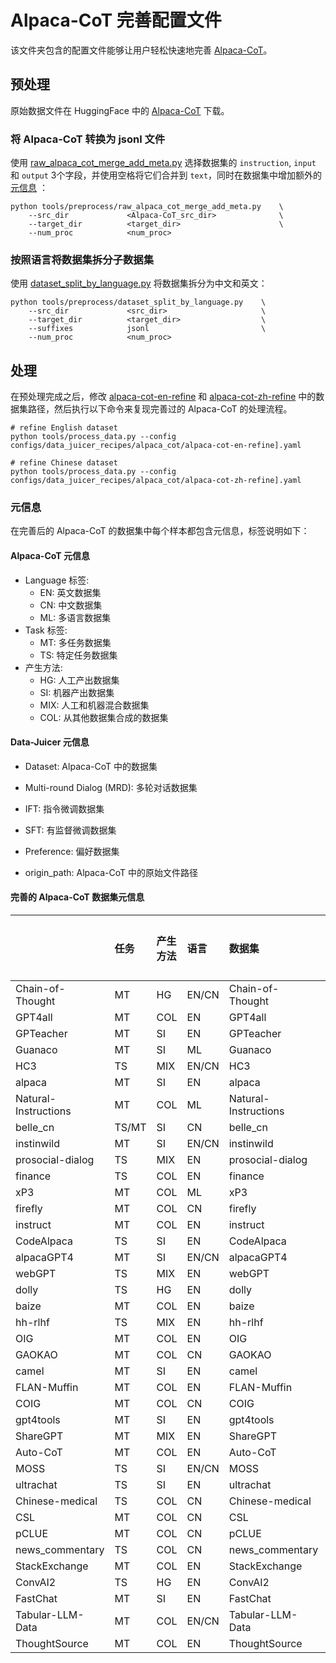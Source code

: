 # Alpaca-CoT 完善配置文件

该文件夹包含的配置文件能够让用户轻松快速地完善 [Alpaca-CoT](https://huggingface.co/QingyiSi/Alpaca-CoT)。

## 预处理

原始数据文件在 HuggingFace 中的 [Alpaca-CoT](https://huggingface.co/QingyiSi/Alpaca-CoT) 下载。

### 将 Alpaca-CoT 转换为 jsonl 文件
使用 [raw_alpaca_cot_merge_add_meta.py](../../tools/preprocess/raw_alpaca_cot_merge_add_meta.py) 选择数据集的 `instruction`, `input` 和 `output` 3个字段，并使用空格将它们合并到 `text`，同时在数据集中增加额外的[元信息]( #meta_info) ：

```shell
python tools/preprocess/raw_alpaca_cot_merge_add_meta.py    \
    --src_dir             <Alpaca-CoT_src_dir>              \
    --target_dir          <target_dir>                      \
    --num_proc            <num_proc>
```

### 按照语言将数据集拆分子数据集
使用 [dataset_split_by_language.py](../../tools/preprocess/dataset_split_by_language.py) 将数据集拆分为中文和英文：

```shell
python tools/preprocess/dataset_split_by_language.py    \
    --src_dir             <src_dir>                     \
    --target_dir          <target_dir>                  \
    --suffixes            jsonl                         \
    --num_proc            <num_proc>
```

## 处理
在预处理完成之后，修改 [alpaca-cot-en-refine](alpaca-cot-en-refine].yaml) 和 [alpaca-cot-zh-refine](alpaca-cot-zh-refine.yaml) 中的数据集路径，然后执行以下命令来复现完善过的 Alpaca-CoT 的处理流程。

```shell
# refine English dataset
python tools/process_data.py --config configs/data_juicer_recipes/alpaca_cot/alpaca-cot-en-refine].yaml

# refine Chinese dataset
python tools/process_data.py --config configs/data_juicer_recipes/alpaca_cot/alpaca-cot-zh-refine].yaml
```

### 元信息 <a name="meta_info"/>

在完善后的 Alpaca-CoT 的数据集中每个样本都包含元信息，标签说明如下：

#### Alpaca-CoT 元信息
* Language 标签:
    - EN: 英文数据集
    - CN: 中文数据集
    - ML: 多语言数据集
* Task 标签:
    - MT: 多任务数据集
    - TS: 特定任务数据集
* 产生方法:
    - HG: 人工产出数据集
    - SI: 机器产出数据集
    - MIX: 人工和机器混合数据集
    - COL: 从其他数据集合成的数据集

#### Data-Juicer 元信息
* Dataset: Alpaca-CoT 中的数据集

* Multi-round Dialog (MRD): 多轮对话数据集

* IFT: 指令微调数据集

* SFT: 有监督微调数据集

* Preference: 偏好数据集

* origin_path: Alpaca-CoT 中的原始文件路径


#### 完善的 Alpaca-CoT 数据集元信息
|                      | 任务   | 产生方法   | 语言   | 数据集              | 多轮对话   | 指令跟随   | 监督微调   | 偏好   |
|:---------------------|:-------|:------|:-------|:---------------------|:---:|:---:|:----:|:----:|
| Chain-of-Thought     | MT     | HG    | EN/CN  | Chain-of-Thought     |                 | ✅  |  |         |
| GPT4all              | MT     | COL   | EN     | GPT4all              |                 | ✅  | ✅  |         |
| GPTeacher            | MT     | SI    | EN     | GPTeacher            |                 |  | ✅  |         |
| Guanaco              | MT     | SI    | ML     | Guanaco              |                 |  | ✅  |         |
| HC3                  | TS     | MIX   | EN/CN  | HC3                  |                 |  | ✅  | ✅         |
| alpaca               | MT     | SI    | EN     | alpaca               |                 |  | ✅  |         |
| Natural-Instructions | MT     | COL   | ML     | Natural-Instructions |                 | ✅  |  |         |
| belle_cn             | TS/MT  | SI    | CN     | belle_cn             |                 |  | ✅  |         |
| instinwild           | MT     | SI    | EN/CN  | instinwild           |                 |  | ✅  |         |
| prosocial-dialog     | TS     | MIX   | EN     | prosocial-dialog     |                 |  | ✅  |         |
| finance              | TS     | COL   | EN     | finance              |                 |  | ✅  |         |
| xP3                  | MT     | COL   | ML     | xP3                  |                 | ✅  |  |         |
| firefly              | MT     | COL   | CN     | firefly              |                 | ✅  |  |         |
| instruct             | MT     | COL   | EN     | instruct             |                 |  | ✅  |         |
| CodeAlpaca           | TS     | SI    | EN     | CodeAlpaca           |                 | ✅  |  |         |
| alpacaGPT4           | MT     | SI    | EN/CN  | alpacaGPT4           |                 |  | ✅  | ✅         |
| webGPT               | TS     | MIX   | EN     | webGPT               |                 | ✅  |  | ✅         |
| dolly                | TS     | HG    | EN     | dolly                |                 |  | ✅  |         |
| baize                | MT     | COL   | EN     | baize                |                 |  | ✅  |         |
| hh-rlhf              | TS     | MIX   | EN     | hh-rlhf              | ✅                 |  | ✅  | ✅         |
| OIG                  | MT     | COL   | EN     | OIG                  |                 |  | ✅  |         |
| GAOKAO               | MT     | COL   | CN     | GAOKAO               |                 | ✅  |  |         |
| camel                | MT     | SI    | EN     | camel                |                 | ✅  |  |         |
| FLAN-Muffin          | MT     | COL   | EN     | FLAN-Muffin          |                 | ✅  |  |         |
| COIG                 | MT     | COL   | CN     | COIG                 |                 |  | ✅  |         |
| gpt4tools            | MT     | SI    | EN     | gpt4tools            |                 | ✅  |  |         |
| ShareGPT             | MT     | MIX   | EN     | ShareGPT             | ✅                 |  | ✅  |         |
| Auto-CoT             | MT     | COL   | EN     | Auto-CoT             |                 | ✅  |  |         |
| MOSS                 | TS     | SI    | EN/CN  | MOSS                 |                 |  | ✅  |         |
| ultrachat            | TS     | SI    | EN     | ultrachat            |                 |  | ✅  |         |
| Chinese-medical      | TS     | COL   | CN     | Chinese-medical      |                 |  | ✅  |         |
| CSL                  | MT     | COL   | CN     | CSL                  |                 | ✅  |  |         |
| pCLUE                | MT     | COL   | CN     | pCLUE                |                 | ✅  |  |         |
| news_commentary      | TS     | COL   | CN     | news_commentary      |                 | ✅  |  |         |
| StackExchange        | MT     | COL   | EN     | StackExchange        |                 |  | ✅  | ✅         |
| ConvAI2              | TS     | HG    | EN     | ConvAI2              |                 |  | ✅  |         |
| FastChat             | MT     | SI    | EN     | FastChat             |                 |  | ✅  |         |
| Tabular-LLM-Data     | MT     | COL   | EN/CN  | Tabular-LLM-Data     |                 | ✅  |  |         |
| ThoughtSource        | MT     | COL   | EN     | ThoughtSource        |                 | ✅  |  |         |